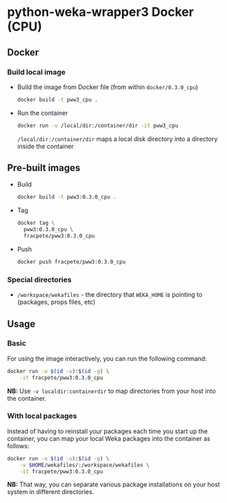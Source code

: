 # python-weka-wrapper3 Docker (CPU)

## Docker

### Build local image

* Build the image from Docker file (from within `docker/0.3.0_cpu`)

  ```bash
  docker build -t pww3_cpu .
  ```
  
* Run the container

  ```bash
  docker run -v /local/dir:/container/dir -it pww3_cpu
  ```
  `/local/dir:/container/dir` maps a local disk directory into a directory inside the container

## Pre-built images

* Build

  ```bash
  docker build -t pww3:0.3.0_cpu .
  ```
  
* Tag

  ```bash
  docker tag \
    pww3:0.3.0_cpu \
    fracpete/pww3:0.3.0_cpu
  ```
  
* Push

  ```bash
  docker push fracpete/pww3:0.3.0_cpu
  ```

### Special directories

* `/workspace/wekafiles` - the directory that `WEKA_HOME` is pointing to (packages, props files, etc) 


## Usage

### Basic

For using the image interactively, you can run the following command: 

```bash
docker run -u $(id -u):$(id -g) \
    -it fracpete/pww3:0.3.0_cpu
```

**NB:** Use `-v localdir:containerdir` to map directories from your host into the container.

### With local packages

Instead of having to reinstall your packages each time you start up the container, 
you can map your local Weka packages into the container as follows: 

```bash
docker run -u $(id -u):$(id -g) \
    -v $HOME/wekafiles/:/workspace/wekafiles \
    -it fracpete/pww3:0.3.0_cpu
```

**NB:** That way, you can separate various package installations on your host system
in different directories.
